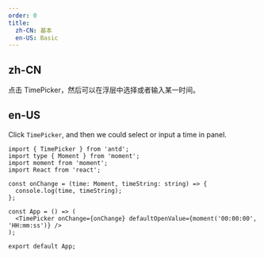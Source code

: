 ```yaml
---
order: 0
title:
  zh-CN: 基本
  en-US: Basic
---
```


## zh-CN

点击 TimePicker，然后可以在浮层中选择或者输入某一时间。

## en-US

Click `TimePicker`, and then we could select or input a time in panel.

```tsx
import { TimePicker } from 'antd';
import type { Moment } from 'moment';
import moment from 'moment';
import React from 'react';

const onChange = (time: Moment, timeString: string) => {
  console.log(time, timeString);
};

const App = () => (
  <TimePicker onChange={onChange} defaultOpenValue={moment('00:00:00', 'HH:mm:ss')} />
);

export default App;
```
